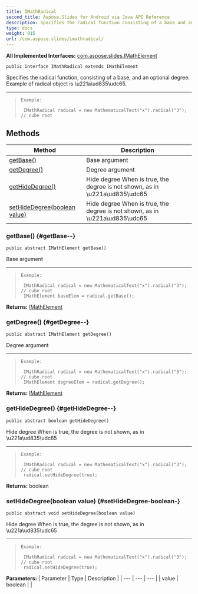 ```yaml
---
title: IMathRadical
second_title: Aspose.Slides for Android via Java API Reference
description: Specifies the radical function consisting of a base and an optional degree.
type: docs
weight: 915
url: /com.aspose.slides/imathradical/
---
```

**All Implemented Interfaces:**
[com.aspose.slides.IMathElement](../../com.aspose.slides/imathelement)
```
public interface IMathRadical extends IMathElement
```

Specifies the radical function, consisting of a base, and an optional degree. Example of radical object is \\u221a\\ud835\\udc65.

--------------------

> ```
> Example:
>  
>  IMathRadical radical = new MathematicalText("x").radical("3"); // cube root
> ```
## Methods

| Method | Description |
| --- | --- |
| [getBase()](#getBase--) | Base argument |
| [getDegree()](#getDegree--) | Degree argument |
| [getHideDegree()](#getHideDegree--) | Hide degree When is true, the degree is not shown, as in \\u221a\\ud835\\udc65 |
| [setHideDegree(boolean value)](#setHideDegree-boolean-) | Hide degree When is true, the degree is not shown, as in \\u221a\\ud835\\udc65 |
### getBase() {#getBase--}
```
public abstract IMathElement getBase()
```


Base argument

--------------------

> ```
> Example:
>  
>  IMathRadical radical = new MathematicalText("x").radical("3"); // cube root
>  IMathElement baseElem = radical.getBase();
> ```

**Returns:**
[IMathElement](../../com.aspose.slides/imathelement)
### getDegree() {#getDegree--}
```
public abstract IMathElement getDegree()
```


Degree argument

--------------------

> ```
> Example:
>  
>  IMathRadical radical = new MathematicalText("x").radical("3"); // cube root
>  IMathElement degreeElem = radical.getDegree();
> ```

**Returns:**
[IMathElement](../../com.aspose.slides/imathelement)
### getHideDegree() {#getHideDegree--}
```
public abstract boolean getHideDegree()
```


Hide degree When is true, the degree is not shown, as in \\u221a\\ud835\\udc65

--------------------

> ```
> Example:
>  
>  IMathRadical radical = new MathematicalText("x").radical("3"); // cube root
>  radical.setHideDegree(true);
> ```

**Returns:**
boolean
### setHideDegree(boolean value) {#setHideDegree-boolean-}
```
public abstract void setHideDegree(boolean value)
```


Hide degree When is true, the degree is not shown, as in \\u221a\\ud835\\udc65

--------------------

> ```
> Example:
>  
>  IMathRadical radical = new MathematicalText("x").radical("3"); // cube root
>  radical.setHideDegree(true);
> ```

**Parameters:**
| Parameter | Type | Description |
| --- | --- | --- |
| value | boolean |  |

